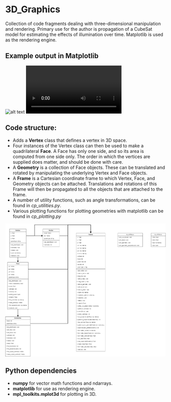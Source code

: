 # 3D_Graphics
Collection of code fragments dealing with three-dimensional manipulation and rendering. Primary use for the author is propagation of a CubeSat model for estimating the effects of illumination over time. Matplotlib is used as the rendering engine.

## Example output in Matplotlib
![alt text](./demo_animation1.gif?raw=true)
![YAP](https://i.imgur.com/oGLBzWW.mp4)

## Code structure: 
 * Adds a **Vertex** class that defines a vertex in 3D space. 
 * Four instances of the Vertex class can then be used to make a quadrilateral **Face**. A Face has only one side, and so its area is computed from one side only. The order in which the vertices are supplied does matter, and should be done with care.
 * A **Geometry** is a collection of Face objects. These can be translated and rotated by manipulating the underlying Vertex and Face objects. 
 * A **Frame** is a Cartesian coordinate frame to which Vertex, Face, and Geometry objects can be attached. Translations and rotations of this Frame will then be propagated to all the objects that are attached to the frame.
 * A number of utility functions, such as angle transformations, can be found in *cp_utilities.py*.
 * Various plotting functions for plotting geometries with matplotlib can be found in *cp_plotting.py*
 
![alt text](./layout2.0.png?raw=true)

## Python dependencies
 * **numpy** for vector math functions and ndarrays.
 * **matplotlib** for use as rendering engine. 
 * **mpl_toolkits.mplot3d** for plotting in 3D.